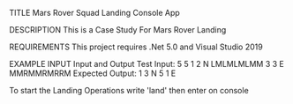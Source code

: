 TITLE
Mars Rover Squad Landing Console App

DESCRIPTION
This is a Case Study For Mars Rover Landing

REQUIREMENTS
This project requires .Net 5.0 and Visual Studio 2019 

EXAMPLE INPUT
Input and Output
Test Input:
5 5
1 2 N
LMLMLMLMM
3 3 E
MMRMMRMRRM
Expected Output:
1 3 N
5 1 E

To start the Landing Operations write 'land' then enter on console
